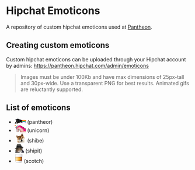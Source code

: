 Hipchat Emoticons
=================

A repository of custom hipchat emoticons used at [Pantheon](http://getpantheon.com). 

Creating custom emoticons
-------------------------

Custom hipchat emoticons can be uploaded through your Hipchat account by admins: https://pantheon.hipchat.com/admin/emoticons

> Images must be under 100Kb and have max dimensions of 25px-tall and 30px-wide. Use a transparent PNG for best results. Animated gifs are reluctantly supported.

List of emoticons
-----------------

* ![pantheor](emoticons/pantheor.gif) (pantheor) 
* ![unicorn](emoticons/unicorn.gif) (unicorn)
* ![shibe](emoticons/shibe.gif) (shibe)
* ![shipit](emoticons/shipit.png) (shipit)
* ![scotch](emoticons/scotch.png) (scotch)

